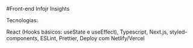 #Front-end Infojr Insights

Tecnologias:

React (Hooks básicos: useState e useEffect), Typescript, Next.js, styled-components, ESLint, Prettier, Deploy com Netlify/Vercel


